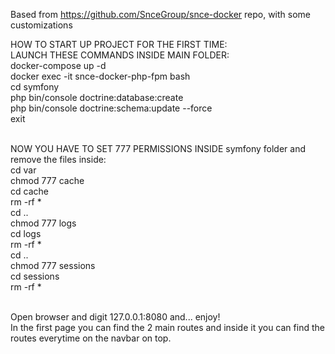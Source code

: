 Based from https://github.com/SnceGroup/snce-docker repo, with some customizations<br/>

HOW TO START UP PROJECT FOR THE FIRST TIME: <br/>
LAUNCH THESE COMMANDS INSIDE MAIN FOLDER:<br/>
docker-compose up -d <br/>
docker exec -it snce-docker-php-fpm bash <br/>
cd symfony <br/>
php bin/console doctrine:database:create <br/>
php bin/console doctrine:schema:update --force <br/>
exit <br/><br/>

NOW YOU HAVE TO SET 777 PERMISSIONS INSIDE symfony folder and remove the files inside: <br/>
cd var <br/>
chmod 777 cache <br/>
cd cache  <br/>
rm -rf *  <br/>
cd .. <br/>
chmod 777 logs <br/>
cd logs  <br/>
rm -rf *  <br/>
cd .. <br/>
chmod 777 sessions <br/>
cd sessions  <br/>
rm -rf *  <br/> <br/>

Open browser and digit 127.0.0.1:8080 and... enjoy!  <br/>
In the first page you can find the 2 main routes and inside it you can find the routes everytime on the navbar on top.
